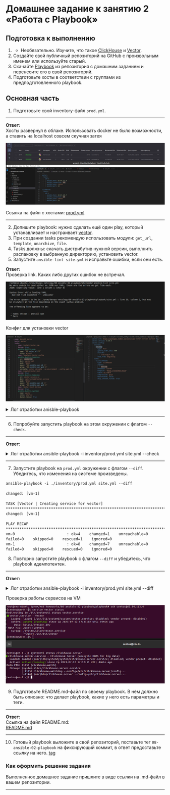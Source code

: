 # Домашнее задание к занятию 2 «Работа с Playbook»

## Подготовка к выполнению

1. * Необязательно. Изучите, что такое [ClickHouse](https://www.youtube.com/watch?v=fjTNS2zkeBs) и [Vector](https://www.youtube.com/watch?v=CgEhyffisLY).
2. Создайте свой публичный репозиторий на GitHub с произвольным именем или используйте старый.
3. Скачайте [Playbook](./playbook/) из репозитория с домашним заданием и перенесите его в свой репозиторий.
4. Подготовьте хосты в соответствии с группами из предподготовленного playbook.


## Основная часть

1. Подготовьте свой inventory-файл `prod.yml`.

------

**Ответ:**<br>
Хосты развернул в облаке. Использовать docker не было возможности, а ставить на localhost совсем скучная затея

<p align="center">
  <img src="./screenshots/01_create host.png">
</p>

Ссылка на файл с хостами:
 [prod.yml](./playbook/inventory/prod.yml)

------

2. Допишите playbook: нужно сделать ещё один play, который устанавливает и настраивает [vector](https://vector.dev).
3. При создании tasks рекомендую использовать модули: `get_url`, `template`, `unarchive`, `file`.
4. Tasks должны: скачать дистрибутив нужной версии, выполнить распаковку в выбранную директорию, установить vector.
5. Запустите `ansible-lint site.yml` и исправьте ошибки, если они есть.

**Ответ:**<br>
Проверка link. Каких либо других ошибок не встречал.

<p align="center">
  <img src="./screenshots/03_link.png">
</p>

Конфиг для установки vector

<p align="center">
  <img src="./screenshots/02_install_vector.png">
</p>


<details> <summary>Лог отработки anisble-playbook</summary>

```bash
root@exe-ubuntu:/prom/devops-netology/08-ansible-02-playbook/playbook# ansible-playbook -i inventory/prod.yml site.yml

PLAY [Install Clickhouse] **************************************************************************************************************************************************************

TASK [Gathering Facts] *****************************************************************************************************************************************************************
ok: [vm-1]

TASK [Get clickhouse distrib] **********************************************************************************************************************************************************
ok: [vm-1] => (item=clickhouse-client)
ok: [vm-1] => (item=clickhouse-server)
failed: [vm-1] (item=clickhouse-common-static) => {"ansible_loop_var": "item", "changed": false, "dest": "./clickhouse-common-static-22.3.3.44.rpm", "elapsed": 0, "gid": 1000, "group": "centos", "item": "clickhouse-common-static", "mode": "0664", "msg": "Request failed", "owner": "centos", "response": "HTTP Error 404: Not Found", "secontext": "unconfined_u:object_r:user_home_t:s0", "size": 246310036, "state": "file", "status_code": 404, "uid": 1000, "url": "https://packages.clickhouse.com/rpm/stable/clickhouse-common-static-22.3.3.44.noarch.rpm"}

TASK [Get clickhouse distrib] **********************************************************************************************************************************************************
ok: [vm-1]

TASK [Install clickhouse packages] *****************************************************************************************************************************************************
ok: [vm-1]

TASK [Flush handlers] ******************************************************************************************************************************************************************

TASK [Create database] *****************************************************************************************************************************************************************
ok: [vm-1]

PLAY [Vector | Install rpm] ************************************************************************************************************************************************************

TASK [Gathering Facts] *****************************************************************************************************************************************************************
ok: [vm-0]

TASK [Install Vector] ******************************************************************************************************************************************************************
changed: [vm-0]

TASK [Vector | Template Config] ********************************************************************************************************************************************************
ok: [vm-0]

TASK [Vector | Create systemd unit] ****************************************************************************************************************************************************
ok: [vm-0]

TASK [Vector | Start Service] **********************************************************************************************************************************************************
ok: [vm-0]

PLAY RECAP *****************************************************************************************************************************************************************************
vm-0                       : ok=5    changed=1    unreachable=0    failed=0    skipped=0    rescued=0    ignored=0   
vm-1                       : ok=4    changed=0    unreachable=0    failed=0    skipped=0    rescued=1    ignored=0   
```
</details>

------




6. Попробуйте запустить playbook на этом окружении с флагом `--check`.

------ 

**Ответ:**<br>


<details> <summary>Лог отработки ansible-playbook -i inventory/prod.yml site.yml --check</summary>

```bash
root@exe-ubuntu:/prom/devops-netology/08-ansible-02-playbook/playbook# ansible-playbook -i inventory/prod.yml site.yml --check

PLAY [Install Clickhouse] **************************************************************************************************************************************************************

TASK [Gathering Facts] *****************************************************************************************************************************************************************
ok: [vm-1]

TASK [Get clickhouse distrib] **********************************************************************************************************************************************************
ok: [vm-1] => (item=clickhouse-client)
ok: [vm-1] => (item=clickhouse-server)
failed: [vm-1] (item=clickhouse-common-static) => {"ansible_loop_var": "item", "changed": false, "dest": "./clickhouse-common-static-22.3.3.44.rpm", "elapsed": 0, "gid": 1000, "group": "centos", "item": "clickhouse-common-static", "mode": "0664", "msg": "Request failed", "owner": "centos", "response": "HTTP Error 404: Not Found", "secontext": "unconfined_u:object_r:user_home_t:s0", "size": 246310036, "state": "file", "status_code": 404, "uid": 1000, "url": "https://packages.clickhouse.com/rpm/stable/clickhouse-common-static-22.3.3.44.noarch.rpm"}

TASK [Get clickhouse distrib] **********************************************************************************************************************************************************
ok: [vm-1]

TASK [Install clickhouse packages] *****************************************************************************************************************************************************
ok: [vm-1]

TASK [Flush handlers] ******************************************************************************************************************************************************************

TASK [Create database] *****************************************************************************************************************************************************************
skipping: [vm-1]

PLAY [Vector | Install rpm] ************************************************************************************************************************************************************

TASK [Gathering Facts] *****************************************************************************************************************************************************************
ok: [vm-0]

TASK [Install Vector] ******************************************************************************************************************************************************************
ok: [vm-0]

TASK [Vector | Template Config] ********************************************************************************************************************************************************
ok: [vm-0]

TASK [Vector | Create systemd unit] ****************************************************************************************************************************************************
ok: [vm-0]

TASK [Vector | Start Service] **********************************************************************************************************************************************************
ok: [vm-0]

PLAY RECAP *****************************************************************************************************************************************************************************
vm-0                       : ok=5    changed=0    unreachable=0    failed=0    skipped=0    rescued=0    ignored=0   
vm-1                       : ok=3    changed=0    unreachable=0    failed=0    skipped=1    rescued=1    ignored=0   
```

</details>

------

7. Запустите playbook на `prod.yml` окружении с флагом `--diff`. Убедитесь, что изменения на системе произведены.
```
ansible-playbook -i ./inventory/prod.yml site.yml --diff

changed: [vm-1]

TASK [Vector | Creating service for vector] ******************************************************************************************************************************************************
changed: [vm-1]

PLAY RECAP ***************************************************************************************************************************************************************************************
vm-0                       : ok=4    changed=1    unreachable=0    failed=0    skipped=0    rescued=1    ignored=0   
vm-1                       : ok=8    changed=7    unreachable=0    failed=0    skipped=0    rescued=0    ignored=0   

```


8. Повторно запустите playbook с флагом `--diff` и убедитесь, что playbook идемпотентен.

------ 

**Ответ:**<br>


<details> <summary>Лог отработки ansible-playbook -i inventory/prod.yml site.yml --diff</summary>

```bash
root@exe-ubuntu:/prom/devops-netology/08-ansible-02-playbook/playbook# ansible-playbook -i inventory/prod.yml site.yml --diff

PLAY [Install Clickhouse] **************************************************************************************************************************************************************

TASK [Gathering Facts] *****************************************************************************************************************************************************************
ok: [vm-1]

TASK [Get clickhouse distrib] **********************************************************************************************************************************************************
ok: [vm-1] => (item=clickhouse-client)
ok: [vm-1] => (item=clickhouse-server)
failed: [vm-1] (item=clickhouse-common-static) => {"ansible_loop_var": "item", "changed": false, "dest": "./clickhouse-common-static-22.3.3.44.rpm", "elapsed": 0, "gid": 1000, "group": "centos", "item": "clickhouse-common-static", "mode": "0664", "msg": "Request failed", "owner": "centos", "response": "HTTP Error 404: Not Found", "secontext": "unconfined_u:object_r:user_home_t:s0", "size": 246310036, "state": "file", "status_code": 404, "uid": 1000, "url": "https://packages.clickhouse.com/rpm/stable/clickhouse-common-static-22.3.3.44.noarch.rpm"}

TASK [Get clickhouse distrib] **********************************************************************************************************************************************************
ok: [vm-1]

TASK [Install clickhouse packages] *****************************************************************************************************************************************************
ok: [vm-1]

TASK [Flush handlers] ******************************************************************************************************************************************************************

TASK [Create database] *****************************************************************************************************************************************************************
ok: [vm-1]

PLAY [Install_Vector] ******************************************************************************************************************************************************************

TASK [Gathering Facts] *****************************************************************************************************************************************************************
ok: [vm-0]

TASK [Install_Vector_rpm] **************************************************************************************************************************************************************
ok: [vm-0]

TASK [Templates_Vector_config] *********************************************************************************************************************************************************
ok: [vm-0]

TASK [Created_Vector_Unit] *************************************************************************************************************************************************************
ok: [vm-0]

TASK [Vector_Start_Service] ************************************************************************************************************************************************************
ok: [vm-0]

PLAY RECAP *****************************************************************************************************************************************************************************
vm-0                       : ok=5    changed=0    unreachable=0    failed=0    skipped=0    rescued=0    ignored=0   
vm-1                       : ok=4    changed=0    unreachable=0    failed=0    skipped=0    rescued=1    ignored=0   
```
</details>


Проверка работы сервисов на VM
<p align="center">
  <img src="./screenshots/04_service_work.png">
</p>


9.  Подготовьте README.md-файл по своему playbook. В нём должно быть описано: что делает playbook, какие у него есть параметры и теги.

------ 

**Ответ:**<br>
Ссылка на файл README.md:<br>
 [README.md](./playbook/README.md)

------ 


10.  Готовый playbook выложите в свой репозиторий, поставьте тег `08-ansible-02-playbook` на фиксирующий коммит, в ответ предоставьте ссылку на него.
[tag](https://github.com/exesition/devops-netology/releases/tag/08-ansible-02-playbook)


### Как оформить решение задания

Выполненное домашнее задание пришлите в виде ссылки на .md-файл в вашем репозитории.

---
